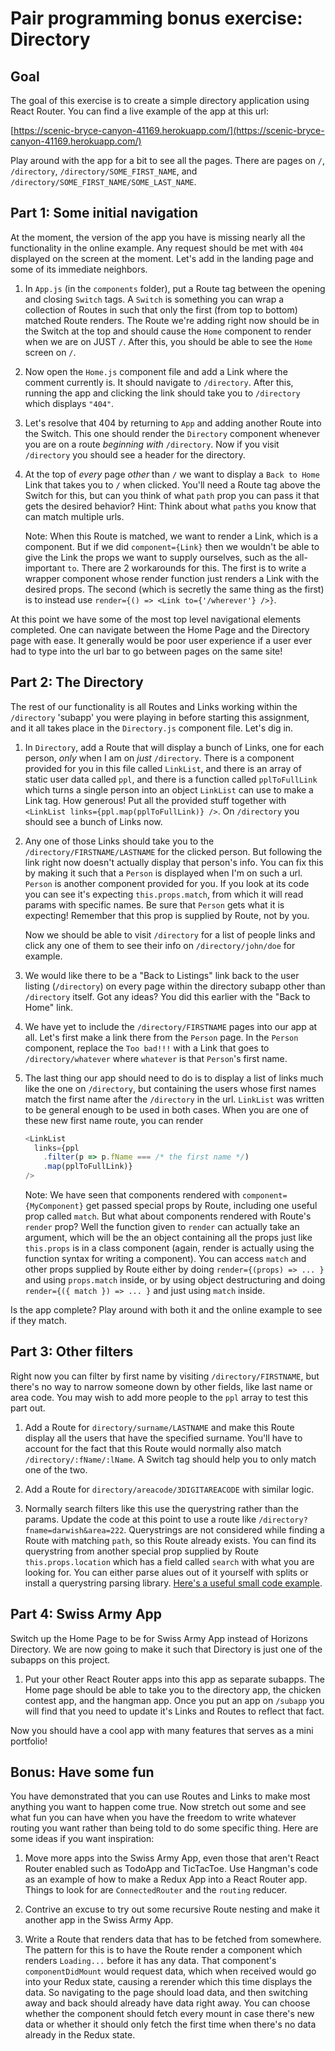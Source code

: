 # Pair programming bonus exercise: Directory

## Goal

The goal of this exercise is to create a simple directory application using React Router. You can find a live example of the app at this url:  

[https://scenic-bryce-canyon-41169.herokuapp.com/](https://scenic-bryce-canyon-41169.herokuapp.com/)

Play around with the app for a bit to see all the pages. There are pages on `/`, `/directory`, `/directory/SOME_FIRST_NAME`, and `/directory/SOME_FIRST_NAME/SOME_LAST_NAME`.

## Part 1: Some initial navigation

At the moment, the version of the app you have is missing nearly all the functionality in the online example. Any request should be met with `404` displayed on the screen at the moment. Let's add in the landing page and some of its immediate neighbors.

1. In `App.js` (in the `components` folder), put a Route tag between the opening and closing `Switch` tags. A `Switch` is something you can wrap a collection of Routes in such that only the first (from top to bottom) matched Route renders. The Route we're adding right now should be in the Switch at the top and should cause the `Home` component to render when we are on JUST `/`. After this, you should be able to see the `Home` screen on `/`.

1. Now open the `Home.js` component file and add a Link where the comment currently is. It should navigate to `/directory`. After this, running the app and clicking the link should take you to `/directory` which displays `"404"`.

1. Let's resolve that 404 by returning to `App` and adding another Route into the Switch. This one should render the `Directory` component whenever you are on a route _beginning with_ `/directory`. Now if you visit `/directory` you should see a header for the directory.

1. At the top of _every_ page _other_ than `/` we want to display a `Back to Home` Link that takes you to `/` when clicked. You'll need a Route tag above the Switch for this, but can you think of what `path` prop you can pass it that gets the desired behavior? Hint: Think about what `path`s you know that can match multiple urls.

    Note: When this Route is matched, we want to render a Link, which is a component. But if we did `component={Link}` then we wouldn't be able to give the Link the props we want to supply ourselves, such as the all-important `to`. There are 2 workarounds for this. The first is to write a wrapper component whose render function just renders a Link with the desired props. The second (which is secretly the same thing as the first) is to instead use `render={() => <Link to={'/wherever'} />}`.

At this point we have some of the most top level navigational elements completed. One can navigate between the Home Page and the Directory page with ease. It generally would be poor user experience if a user ever had to type into the url bar to go between pages on the same site!

## Part 2: The Directory

The rest of our functionality is all Routes and Links working within the `/directory` 'subapp' you were playing in before starting this assignment, and it all takes place in the `Directory.js` component file. Let's dig in.

1. In `Directory`, add a Route that will display a bunch of Links, one for each person, _only_ when I am on _just_ `/directory`. There is a component provided for you in this file called `LinkList`, and there is an array of static user data called `ppl`, and there is a function called `pplToFullLink` which turns a single person into an object `LinkList` can use to make a Link tag. How generous! Put all the provided stuff together with `<LinkList links={ppl.map(pplToFullLink)} />`. On `/directory` you should see a bunch of Links now.

1. Any one of those Links should take you to the `/directory/FIRSTNAME/LASTNAME` for the clicked person. But following the link right now doesn't actually display that person's info. You can fix this by making it such that a `Person` is displayed when I'm on such a url. `Person` is another component provided for you. If you look at its code you can see it's expecting `this.props.match`, from which it will read params with specific names. Be sure that `Person` gets what it is expecting! Remember that this prop is supplied by Route, not by you.

    Now we should be able to visit `/directory` for a list of people links and click any one of them to see their info on `/directory/john/doe` for example.

1. We would like there to be a "Back to Listings" link back to the user listing (`/directory`) on every page within the directory subapp other than `/directory` itself. Got any ideas? You did this earlier with the "Back to Home" link.

1. We have yet to include the `/directory/FIRSTNAME` pages into our app at all. Let's first make a link there from the `Person` page. In the `Person` component, replace the `Too bad!!!` with a Link that goes to `/directory/whatever` where `whatever` is that `Person`'s first name.

1. The last thing our app should need to do is to display a list of links much like the one on `/directory`, but containing the users whose first names match the first name after the `/directory` in the url. `LinkList` was written to be general enough to be used in both cases. When you are one of these new first name route, you can render

    ```javascript
    <LinkList
      links={ppl
        .filter(p => p.fName === /* the first name */)
        .map(pplToFullLink)}
    />
    ```

    Note: We have seen that components rendered with `component={MyComponent}` get passed special props by Route, including one useful prop called `match`. But what about components rendered with Route's `render` prop? Well the function given to `render` can actually take an argument, which will be the an object containing all the props just like `this.props` is in a class component (again, render is actually using the function syntax for writing a component). You can access `match` and other props supplied by Route either by doing `render={(props) => ... }` and using `props.match` inside, or by using object destructuring and doing `render={({ match }) => ... }` and just using `match` inside.

Is the app complete? Play around with both it and the online example to see if they match.

## Part 3: Other filters

Right now you can filter by first name by visiting `/directory/FIRSTNAME`, but there's no way to narrow someone down by other fields, like last name or area code. You may wish to add more people to the `ppl` array to test this part out.

1. Add a Route for `directory/surname/LASTNAME` and make this Route display all the users that have the specified surname. You'll have to account for the fact that this Route would normally also match `/directory/:fName/:lName`. A Switch tag should help you to only match one of the two.

1. Add a Route for `directory/areacode/3DIGITAREACODE` with similar logic.

1. Normally search filters like this use the querystring rather than the params. Update the code at this point to use a route like `/directory?fname=darwish&area=222`. Querystrings are not considered while finding a Route with matching `path`, so this Route already exists. You can find its querystring from another special prop supplied by Route `this.props.location` which has a field called `search` with what you are looking for. You can either parse alues out of it yourself with splits or install a querystring parsing library. [Here's a useful small code example](https://github.com/ReactTraining/react-router/issues/4527).

## Part 4: Swiss Army App

Switch up the Home Page to be for Swiss Army App instead of Horizons Directory. We are now going to make it such that Directory is just one of the subapps on this project.

1. Put your other React Router apps into this app as separate subapps. The Home page should be able to take you to the directory app, the chicken contest app, and the hangman app. Once you put an app on `/subapp` you will find that you need to update it's Links and Routes to reflect that fact.

Now you should have a cool app with many features that serves as a mini portfolio!

## Bonus: Have some fun

You have demonstrated that you can use Routes and Links to make most anything you want to happen come true. Now stretch out some and see what fun you can have when you have the freedom to write whatever routing you want rather than being told to do some specific thing. Here are some ideas if you want inspiration:

1. Move more apps into the Swiss Army App, even those that aren't React Router enabled such as TodoApp and TicTacToe. Use Hangman's code as an example of how to make a Redux App into a React Router app. Things to look for are `ConnectedRouter` and the `routing` reducer.

1. Contrive an excuse to try out some recursive Route nesting and make it another app in the Swiss Army App.

1. Write a Route that renders data that has to be fetched from somewhere. The pattern for this is to have the Route render a component which renders `Loading...` before it has any data. That component's `componentDidMount` would request data, which when received would go into your Redux state, causing a rerender which this time displays the data. So navigating to the page should load data, and then switching away and back should already have data right away. You can choose whether the component should fetch every mount in case there's new data or whether it should only fetch the first time when there's no data already in the Redux state.
